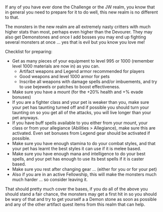 If any of you have ever done the Challenge or the JW realm, you know that in general you need to prepare for it to do well, this new realm is no different to that.

The monsters in the new realm are all extremely nasty critters with much higher stats than most, perhaps even higher than the Devourer. They may also get Demonstones and once I add bosses you may end up fighting several monsters at once ... yes that is evil but you know you love me!

Checklist for preparing:

*   Get as many pieces of your equipment to level 995 or 1000 (remember level 1000 materials are now in) as you can.
    *   Artifact weapons and Legend armor recommended for players
    *   Good weapons and level 1000 armor for pets
    *   Inscribe all weapons with damage spells and/or imbuements, and try to use bejewels or patches to boost effectiveness.
*   Make sure you have a mount (for the +20% health and +% evade bonuses)
*   If you are a fighter class and your pet is weaker than you, make sure your pet has taunting turned off and if possible you should turn your taunting on so you get all of the attacks, you will live longer than your pet anyways.
*   If you have buff spells available to you either from your mount, your class or from your allegiance (Abilities > Allegiance), make sure this are activated. Even set bonuses from Legend gear should be activated if possible.
*   Make sure you have enough stamina to do your combat styles, and that your pet has learnt the best styles it can use if it is melee based.
*   Make sure you have enough mana and intelligence to do your best spells, and your pet has enough to use its best spells if it is caster based.
*   Make sure you rest after changing gear ... (either for you or for your pet)
*   Also if you are in an active Fellowship, this will make the monsters much much harder ... so consider leaving it.

That should pretty much cover the bases, if you do all of the above you should stand a fair chance, the monsters may get a first hit in so you should be wary of that and try to get yourself a a Demon stone as soon as possible and any of the other artifact quest items from this realm that can help.